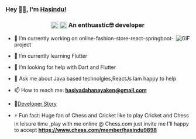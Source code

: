 ### Hey 👋🏽, I'm [Hasindu!](https://stackoverflow.com/story/hasindudahanayake) 



<h3 align="center"><a href=https://stackoverflow.com/users/12547954/hasindu-dahanayake target="blank"><img align="center" src=https://cdn.jsdelivr.net/npm/simple-icons@3.0.1/icons/stackoverflow.svg alt="Hasindu1" height="20" width="20" /></a>
<a href=https://meta.stackexchange.com/users/751179/hasindu-dahanayake target="blank"><img align="center" src=https://cdn.jsdelivr.net/npm/simple-icons@3.0.1/icons/stackexchange.svg alt="Hasindu1" height="20" width="20" /></a>  An enthuastic🤓 developer </h3>

<img align="right" alt="GIF" src="https://media.giphy.com/media/836HiJc7pgzy8iNXCn/giphy.gif" />

- 🔭 I’m currently working on online-fashion-store-react-springboot-project

- 🌱 I’m currently learning Flutter

- 🤔 I’m looking for help with Dart and Flutter

- 💬 Ask me about Java based technolgies,ReactJs Iam happy to help

- 📫 How to reach me: **hasiyadahanayaken@gmail.com**

- 📝[Developer Story](https://stackoverflow.com/story/hasindudahanayake)

- ⚡ Fun fact: Huge fan of Chess and Cricket like to play Cricket and Chess in leisure time ,play with me online @ Chess.com just invite me I'll happy to accept **https://www.chess.com/member/hasindu9898**



